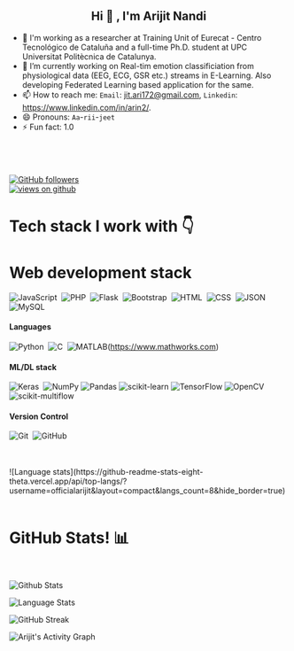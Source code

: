<!--
**officialarijit/officialarijit** is a ✨ _special_ ✨ repository because its `README.md` (this file) appears on your GitHub profile.

Here are some ideas to get you started:

- 🔭 I’m currently working on ...
- 🌱 I’m currently learning ...
- 👯 I’m looking to collaborate on ...
- 🤔 I’m looking for help with ...
- 💬 Ask me about ...
- 📫 How to reach me: ...
- 😄 Pronouns: ...
- ⚡ Fun fact: ...
-->

<h2 align="center"> Hi 👋 , I'm Arijit Nandi <br/></h2> 

- 🔭 I'm working as a researcher at Training Unit of Eurecat - Centro Tecnológico de Cataluña and a full-time Ph.D. student at UPC Universitat Politècnica de Catalunya.
- 🌱 I’m currently working on Real-tim emotion classificiation from physiological data (EEG, ECG, GSR etc.) streams in E-Learning. Also developing Federated Learning based application for the same.  
- 📫 How to reach me: `Email`: jit.ari172@gmail.com, `Linkedin`: https://www.linkedin.com/in/arin2/.
- 😄 Pronouns: `Aa`-`rii`-`jeet`
- ⚡ Fun fact: 1.0 
<h2 align="center"><br/></h2> 
 
  <a href="https://github.com/officialarijit" target="_blank">
    <img alt="GitHub followers" src="https://img.shields.io/github/followers/officialarijit?label=Github%20followers&style=for-the-badge">
  </a> <br>
  <a href="https://github.com/officialarijit" target="_blank">
    <img src="https://komarev.com/ghpvc/?username=officialarijit&label=Views&color=brightgreen&style=flat-square" alt="views on github" />
  </a>
  </h3>   
  
  
<br>
<h1>Tech stack I work with 👇</h1>

<h1>Web development stack</h1> 

![JavaScript](https://img.shields.io/badge/-JavaScript-05122A?style=flat&logo=javascript)&nbsp; ![PHP](https://img.shields.io/badge/-PHP-05122A?style=flat&logo=php&logoColor=777BB4)&nbsp; ![Flask](https://img.shields.io/badge/-Flask-05122A?style=flat&logo=flask)&nbsp; ![Bootstrap](https://img.shields.io/badge/-Bootstrap-05122A?style=flat&logo=bootstrap&logoColor=563D7C)&nbsp; ![HTML](https://img.shields.io/badge/-HTML-05122A?style=flat&logo=HTML5)&nbsp; ![CSS](https://img.shields.io/badge/-CSS-05122A?style=flat&logo=CSS3&logoColor=1572B6)&nbsp; ![JSON](https://img.shields.io/badge/-JSON-05122A?style=flat&logo=json&logoColor=000000)&nbsp; ![MySQL](https://img.shields.io/badge/-MySQL-05122A?style=flat&logo=mysql&logoColor=4479A1)&nbsp;

  
  
<h4>Languages</h4>     

![Python](https://img.shields.io/badge/python-3670A0?style=for-the-badge&logo=python&logoColor=ffdd54&style=plastic)&nbsp; ![C](https://img.shields.io/badge/c-%2300599C.svg?style=for-the-badge&logo=c&logoColor=white&style=plastic)&nbsp; ![MATLAB](https://www.mathworks.com/matlabcentral/images/matlab-file-exchange.svg)(https://www.mathworks.com)


<h4>ML/DL stack</h4>   

![Keras](https://img.shields.io/badge/Keras-%23D00000.svg?style=for-the-badge&logo=Keras&logoColor=white&style=plastic)&nbsp; ![NumPy](https://img.shields.io/badge/numpy-%23013243.svg?style=for-the-badge&logo=numpy&logoColor=white&style=plastic)&nbsp;![Pandas](https://img.shields.io/badge/pandas-%23150458.svg?style=for-the-badge&logo=pandas&logoColor=white&style=plastic)&nbsp;![scikit-learn](https://img.shields.io/badge/scikit--learn-%23F7931E.svg?style=for-the-badge&logo=scikit-learn&logoColor=white&style=plastic)&nbsp;![TensorFlow](https://img.shields.io/badge/TensorFlow-%23FF6F00.svg?style=for-the-badge&logo=TensorFlow&logoColor=white&style=plastic)&nbsp;![OpenCV](https://img.shields.io/badge/opencv-%23white.svg?style=for-the-badge&logo=opencv&logoColor=white&style=plastic)&nbsp;![scikit-multiflow](https://img.shields.io/badge/Scikit--multiflow-Data%20Streaming-green)



<h4>Version Control</h4>  

![Git](https://img.shields.io/badge/git-%23F05033.svg?style=for-the-badge&logo=git&logoColor=white&style=plastic)&nbsp; ![GitHub](https://img.shields.io/badge/github-%23121011.svg?style=for-the-badge&logo=github&logoColor=white&style=plastic)
 


<br>
<br>
![Language stats](https://github-readme-stats-eight-theta.vercel.app/api/top-langs/?username=officialarijit&layout=compact&langs_count=8&hide_border=true)

<br>
<br>


<h1>GitHub Stats! 📊</h1>
<Br>

![Github Stats](https://github-readme-stats.vercel.app/api?username=officialarijit&show_icons=true&locale=en)

![Language Stats](https://github-readme-stats.vercel.app/api/top-langs?username=officialarijit&show_icons=true&locale=en&layout=compact)
 
![GitHub Streak](http://github-readme-streak-stats.herokuapp.com?user=officialarijit&theme=github-light)

![Arijit's Activity Graph](https://activity-graph.herokuapp.com/graph?username=officialarijit&bg_color=ffffff&color=4f4dff&line=629e4c&point=403d3d&area=true&hide_border=true)

<br><br>

